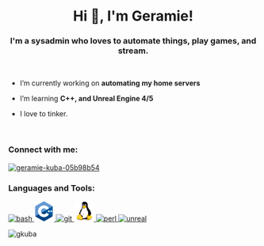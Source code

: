 <h1 align="center">Hi 👋, I'm Geramie!</h1>
<h3 align="center">I'm a sysadmin who loves to automate things, play games, and stream.</h3>
</ln>
</br>

- I’m currently working on **automating my home servers**

- I’m learning **C++, and Unreal Engine 4/5**

- I love to tinker.

</br>

<h3 align="left">Connect with me:</h3>
<p align="left">
<a href="https://linkedin.com/in/geramie-kuba-05b98b54" target="blank"><img align="center" src="https://raw.githubusercontent.com/rahuldkjain/github-profile-readme-generator/master/src/images/icons/Social/linked-in-alt.svg" alt="geramie-kuba-05b98b54" height="30" width="40" /></a>
</p>

<h3 align="left">Languages and Tools:</h3>
<p align="left"> <a href="https://www.gnu.org/software/bash/" target="_blank" rel="noreferrer"> <img src="https://www.vectorlogo.zone/logos/gnu_bash/gnu_bash-icon.svg" alt="bash" width="40" height="40"/> </a> <a href="https://www.w3schools.com/cpp/" target="_blank" rel="noreferrer"> <img src="https://raw.githubusercontent.com/devicons/devicon/master/icons/cplusplus/cplusplus-original.svg" alt="cplusplus" width="40" height="40"/> </a> <a href="https://git-scm.com/" target="_blank" rel="noreferrer"> <img src="https://www.vectorlogo.zone/logos/git-scm/git-scm-icon.svg" alt="git" width="40" height="40"/> </a> <a href="https://www.linux.org/" target="_blank" rel="noreferrer"> <img src="https://raw.githubusercontent.com/devicons/devicon/master/icons/linux/linux-original.svg" alt="linux" width="40" height="40"/> </a> <a href="https://www.perl.org/" target="_blank" rel="noreferrer"> <img src="https://api.iconify.design/logos-perl.svg" alt="perl" width="40" height="40"/> </a> <a href="https://unrealengine.com/" target="_blank" rel="noreferrer"> <img src="https://raw.githubusercontent.com/kenangundogan/fontisto/036b7eca71aab1bef8e6a0518f7329f13ed62f6b/icons/svg/brand/unreal-engine.svg" alt="unreal" width="40" height="40"/> </a> </p>
<!--<p align="left"> <img src="https://github-readme-stats.vercel.app/api?username=gkuba&&show_icons=true&title_color=9933ff&icon_color=9933ff&text_color=daf7dc&bg_color=151515" alt="gkuba" /> </p> -->
<p align="left"> <img src="https://komarev.com/ghpvc/?username=gkuba&label=Profile%20views&color=0e75b6&style=flat" alt="gkuba" /> </p>

<!--
<p><img align="center" src="https://github-readme-stats.vercel.app/api/top-langs?username=gkuba&show_icons=true&locale=en&layout=compact" alt="gkuba" /></p>
-->

